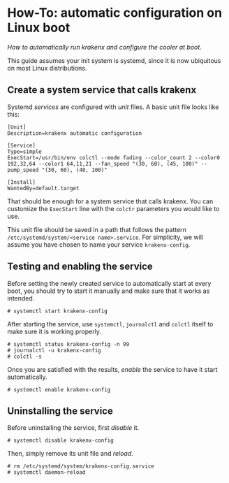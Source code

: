 # How-To: automatic configuration on Linux boot

_How to automatically run krakenx and configure the cooler at boot_.

This guide assumes your init system is systemd, since it is now ubiquitous on
most Linux distributions.

## Create a system service that calls krakenx

Systemd _services_ are configured with _unit_ files.  A basic unit file looks
like this:

```
[Unit]
Description=krakenx automatic configuration

[Service]
Type=simple
ExecStart=/usr/bin/env colctl --mode fading --color_count 2 --color0 192,32,64 --color1 64,11,21 --fan_speed "(30, 60), (45, 100)" --pump_speed "(30, 60), (40, 100)"

[Install]
WantedBy=default.target
```

That should be enough for a system service that calls krakenx.  You can
customize the `ExecStart` line with the `colctr` parameters you would like to
use.

This unit file should be saved in a path that follows the pattern
`/etc/systemd/system/<service name>.service`.  For simplicity, we will
assume you have chosen to name your service `krakenx-config`.

## Testing and enabling the service

Before setting the newly created service to automatically start at every boot,
you should try to start it manually and make sure that it works as intended.

```
# systemctl start krakenx-config
```

After starting the service, use `systemctl`, `journalctl` and `colctl` itself to make sure it is working properly.

```
# systemctl status krakenx-config -n 99
# journalctl -u krakenx-config
# colctl -s
```

Once you are satisfied with the results, _enable_ the service to have it start automatically.

```
# systemctl enable krakenx-config
```

## Uninstalling the service

Before uninstalling the service, first _disable_ it.

```
# systemctl disable krakenx-config
```

Then, simply remove its unit file and _reload_.

```
# rm /etc/systemd/system/krakenx-config.service
# systemctl daemon-reload
```

